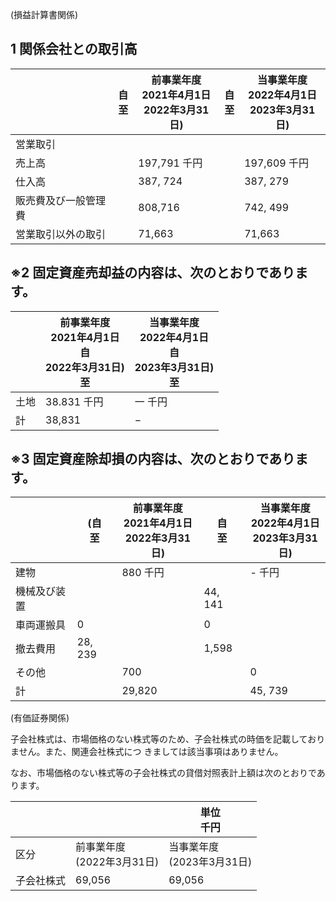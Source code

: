 (損益計算書関係)

## 1 関係会社との取引高

|            | 自<br>至 | 前事業年度<br>2021年4月1日<br>2022年3月31日) | 自<br>至 | 当事業年度<br>2022年4月1日<br>2023年3月31日) |
|------------|--------|-----------------------------------|--------|-----------------------------------|
| 営業取引       |        |                                   |        |                                   |
| 売上高        |        | 197,791 千円                        |        | 197,609 千円                        |
| 仕入高        |        | 387, 724                          |        | 387, 279                          |
| 販売費及び一般管理費 |        | 808,716                           |        | 742, 499                          |
| 営業取引以外の取引  |        | 71,663                            |        | 71,663                            |

## ※2 固定資産売却益の内容は、次のとおりであります。

|    | 前事業年度<br>2021年4月1日<br>自<br>2022年3月31日)<br>至 | 当事業年度<br>2022年4月1日<br>自<br>2023年3月31日)<br>至 |
|----|---------------------------------------------|---------------------------------------------|
| 土地 | 38.831 千円                                   | 一 千円                                        |
| 計  | 38,831                                      | $-$                                         |

## ※3 固定資産除却損の内容は、次のとおりであります。

|        | (自<br>至 | 前事業年度<br>2021年4月1日<br>2022年3月31日) | 自<br>至  | 当事業年度<br>2022年4月1日<br>2023年3月31日) |
|--------|---------|-----------------------------------|---------|-----------------------------------|
| 建物     |         | 880 千円                            |         | - 千円                              |
| 機械及び装置 |         |                                   | 44, 141 |                                   |
| 車両運搬具  | 0       |                                   | 0       |                                   |
| 撤去費用   | 28, 239 |                                   | 1,598   |                                   |
| その他    |         | 700                               |         | 0                                 |
| 計      |         | 29,820                            |         | 45, 739                           |

(有価証券関係)

子会社株式は、市場価格のない株式等のため、子会社株式の時価を記載しておりません。また、関連会社株式につ きましては該当事項はありません。

なお、市場価格のない株式等の子会社株式の貸借対照表計上額は次のとおりであります。

|       |                       | 単位<br>千円              |
|-------|-----------------------|-----------------------|
| 区分    | 前事業年度<br>(2022年3月31日) | 当事業年度<br>(2023年3月31日) |
| 子会社株式 | 69,056                | 69,056                |